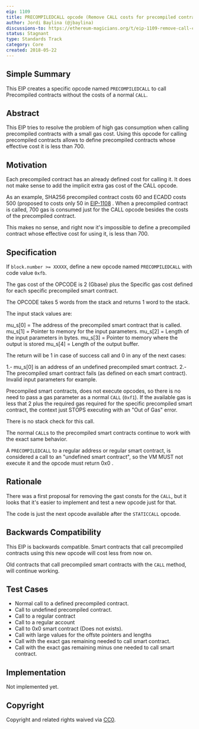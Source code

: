 ```yaml
---
eip: 1109
title: PRECOMPILEDCALL opcode (Remove CALL costs for precompiled contracts)
author: Jordi Baylina (@jbaylina)
discussions-to: https://ethereum-magicians.org/t/eip-1109-remove-call-costs-for-precompiled-contracts/447
status: Stagnant
type: Standards Track
category: Core
created: 2018-05-22
---
```


## Simple Summary

This EIP creates a specific opcode named `PRECOMPILEDCALL` to call Precompiled contracts without the costs of a normal `CALL`.

## Abstract

This EIP tries to resolve the problem of high gas consumption when calling precompiled contracts with a small gas cost. Using this opcode for calling precompiled contracts allows to define precompiled contracts whose effective cost it is less than 700.

## Motivation

Each precompiled contract has an already defined cost for calling it. It does not make sense to add the implicit extra gas cost of the CALL opcode.

As an example, SHA256 precompiled contract costs 60 and ECADD costs 500 (proposed to costs only 50 in [EIP-1108](./01108.md) . When a precompiled contract is called, 700 gas is consumed just for the CALL opcode besides the costs of the precompiled contract.

This makes no sense, and right now it's impossible to define a precompiled contract whose effective cost for using it, is less than 700.

## Specification

If `block.number >= XXXXX`, define a new opcode named `PRECOMPILEDCALL` with code value `0xfb`.

The gas cost of the OPCODE is 2 (Gbase) plus the Specific gas cost defined for each specific precompiled smart contract.

The OPCODE takes 5 words from the stack and returns 1 word to the stack.

The input stack values are:

mu_s[0] = The address of the precompiled smart contract that is called.
mu_s[1] = Pointer to memory for the input parameters.
mu_s[2] = Length of the input parameters in bytes.
mu_s[3] = Pointer to memory where the output is stored
mu_s[4] = Length of the output buffer.


The return will be 1 in case of success call and 0 in any of the next cases:

1.- mu_s[0] is an address of an undefined precompiled smart contract.
2.- The precompiled smart contract fails (as defined on each smart contract). Invalid input parameters for example.

Precompiled smart contracts, does not execute opcodes, so there is no need to pass a gas parameter as a normal `CALL` (`0xf1`).  If the available gas is less that 2 plus the required gas required for the specific precompiled smart contract, the context just STOPS executing with an "Out of Gas" error.

There is no stack check for this call.

The normal `CALL`s to the precompiled smart contracts continue to work with the exact same behavior.

A `PRECOMPILEDCALL` to a regular address or regular smart contract, is considered a call to an "undefined smart contract", so the VM MUST not execute it and the opcode must return 0x0 .


## Rationale

There was a first proposal for removing the gast consts for the `CALL`, but it looks that it's easier to implement and test a new opcode just for that.

The code is just the next opcode available after the `STATICCALL` opcode.

## Backwards Compatibility

This EIP is backwards compatible.  Smart contracts that call precompiled contracts using this new opcode will cost less from now on.

Old contracts that call precompiled smart contracts with the `CALL` method, will continue working.

## Test Cases

- Normal call to a defined precompiled contract.
- Call to undefined precompiled contract.
- Call to a regular contract
- Call to a regular account
- Call to 0x0 smart contract (Does not exists).
- Call with large values for the offste pointers and lengths
- Call with the exact gas remaining needed to call smart contract.
- Call with the exact gas remaining minus one needed to call smart contract.

## Implementation

Not implemented yet.

## Copyright
Copyright and related rights waived via [CC0](/LICENSE.md).
